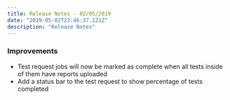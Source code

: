 ```yaml
---
title: Release Notes - 02/05/2019
date: "2019-05-02T23:46:37.121Z"
description: "Release Notes"
---
```


### Improvements

- Test request jobs will now be marked as complete when all tests inside of them
  have reports uploaded
- Add a status bar to the test request to show percentage of tests completed
